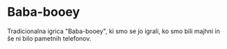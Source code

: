 # Baba-booey
Tradicionalna igrica "Baba-booey", ki smo se jo igrali, ko smo bili majhni in še ni bilo pametnih telefonov.
